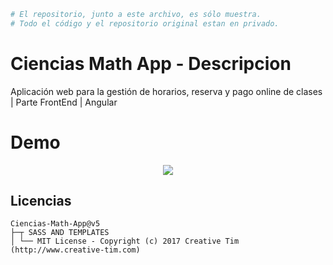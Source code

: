 ```bash
# El repositorio, junto a este archivo, es sólo muestra. 
# Todo el código y el repositorio original estan en privado.
```
# Ciencias Math App - Descripcion
Aplicación web para la gestión de horarios, reserva y pago online de clases | Parte FrontEnd | Angular

# Demo

<p align="center"> 
 <img src="/Demo.gif"/>
</p>

## Licencias
    Ciencias-Math-App@v5
    ├─┬ SASS AND TEMPLATES
    │ └── MIT License - Copyright (c) 2017 Creative Tim (http://www.creative-tim.com)
